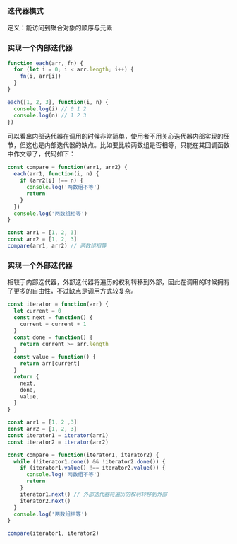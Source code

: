### 迭代器模式

定义：能访问到聚合对象的顺序与元素

### 实现一个内部迭代器

```js
function each(arr, fn) {
  for (let i = 0; i < arr.length; i++) {
    fn(i, arr[i])
  }
}

each([1, 2, 3], function(i, n) {
  console.log(i) // 0 1 2
  console.log(n) // 1 2 3
})
```

可以看出内部迭代器在调用的时候非常简单，使用者不用关心迭代器内部实现的细节，但这也是内部迭代器的缺点。比如要比较两数组是否相等，只能在其回调函数中作文章了，代码如下：

```js
const compare = function(arr1, arr2) {
  each(arr1, function(i, n) {
    if (arr2[i] !== n) {
      console.log('两数组不等')
      return
    }
  })
  console.log('两数组相等')
}

const arr1 = [1, 2, 3]
const arr2 = [1, 2, 3]
compare(arr1, arr2) // 两数组相等
```

### 实现一个外部迭代器

相较于内部迭代器，外部迭代器将遍历的权利转移到外部，因此在调用的时候拥有了更多的自由性，不过缺点是调用方式较复杂。

```js
const iterator = function(arr) {
  let current = 0
  const next = function() {
    current = current + 1
  }
  const done = function() {
    return current >= arr.length
  }
  const value = function() {
    return arr[current]
  }
  return {
    next,
    done,
    value,
  }
}

const arr1 = [1, 2 ,3]
const arr2 = [1, 2, 3]
const iterator1 = iterator(arr1)
const iterator2 = iterator(arr2)

const compare = function(iterator1, iterator2) {
  while (!iterator1.done() && !iterator2.done()) {
    if (iterator1.value() !== iterator2.value()) {
      console.log('两数组不等')
      return
    }
    iterator1.next() // 外部迭代器将遍历的权利转移到外部
    iterator2.next()
  }
  console.log('两数组相等')
}

compare(iterator1, iterator2)
```